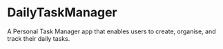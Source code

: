 # DailyTaskManager
A Personal Task Manager app that enables users to create, organise, and track their daily tasks.

